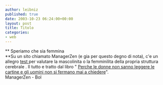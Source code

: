 ```yaml
---
author: leibniz
published: true
date: 2003-10-23 06:24:00+00:00
layout: post
title: Titolo
categories:
- web
---
```


   **   Speriamo che sia femmina   
**Su un sito chiamato ManagerZen (e gia per questo degno di nota), c'e un allegro  [ test ](http://www.managerzen.it/Parliamo/diversita/test.htm)per valutare la   mascolinita o la femminilita della propria struttura cerebrale . Il tutto e tratto dal libro " [ Perche le donne non sanno leggere le cartine e gli uomini non si fermano mai a chiedere](http://www.ita-bol.com/bol/main.jsp?action=bollibri&tipoContrib=AU&codPers=0000804)".   
  ManagerZen - Bol
